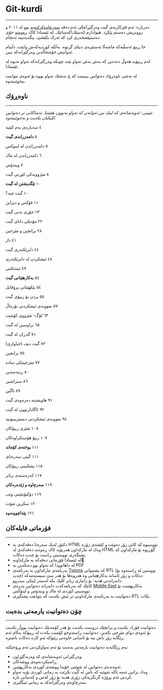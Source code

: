 # Git-kurdi

------

دەربارە: ئەم فێرکاریەی گیت وەرگێڕانێکی ئەم دەقە [سەرچاوەکراوەیە](https://github.com/pluralsight/git-internals-pdf) بوو له‌ ٢٠١١ و زووتریش ده‌ستم پێكرد. هیوادارم كه‌سێك\كه‌سانێك. لە ئێستادا کاک [ڕەوەند](https://github.com/rawandsaeed) خۆی دەستپێشخەری کرد کە ئەرک بکێشێ، بیگەیەنینە ئەنجام.

جا ڕیپۆ ئەسڵیەکە ماشەڵا ئەستێرەی دنیای گرتوە، بەڵکە کوردیەکەش وابێت. دڵنیام ئەوانیش خۆشحاڵەبن وەرگێڕانەکە ببین.

له‌م ڕیپۆیه‌ هه‌وڵ ده‌ده‌ین كه‌ به‌ش به‌ش ته‌واو بێت چونكه‌ وه‌ڕگێرانه‌كه‌ ته‌واو نه‌بوه‌ له‌ ئێستادا. 

له‌ به‌شی ناوه‌ڕۆك ده‌توانین بیبینیت كه‌ چ به‌شێك ته‌واو بووه‌ بۆ ئه‌وه‌ی بتوانیت بیخوێنیته‌وه‌.



## ناوه‌ڕۆك

------

*تێبینی: ئه‌وبه‌شانه‌ی كه‌ لینك نین ئه‌وانه‌ن كه‌ ته‌واو نه‌بوون هێشتا. به‌شاكانی تر ده‌توانین كلیكیان بكه‌یت و به‌خوێنیته‌وه‌.* 

٤ سه‌باره‌ی به‌م كتێبه‌

٥ **دامه‌زراندی گیت**

٥ دامه‌زراندن له‌ لینوكس

٦ دامه‌زراندن له‌ ماك

٧ ویندۆس

٨ مێژوویه‌كی كورتی گیت



١٠ **تێگه‌یشتن له‌ گیت**

١٠ گیت چیه‌؟

١١ فۆكس و دیزاین

١٣ جۆری ته‌نی گیت

٢٢ مۆدێلی داتای گیت

٢٨ برانچین و مێرجین

٤١ دار

٤٤ دایرێكته‌ری گیت

٤٨ ئیشكردن له‌ دایرێكته‌ری

٤٩ ئیندێكس

٥٤ **به‌كارهێنانی گیت**

٥٤ پێكهێنانی پرۆفایل

٥٥ بردن بۆ ریپۆی گیت

٥٧ نموونه‌ی ئیشكردنی نۆرماڵ

٦٣ لۆگ- مێژووی كۆمیت

٦٥ براوسین له‌ گیت

٧١ گه‌ڕان له‌ گیت

٧٢ گیت دیف (جیاوازی)

٧٥ برانچین

٧٧ مێرجینێكی ساده‌

٨٠ ڕیبه‌سه‌ین

٨٦ ستراشین 

٨٩ تاگین

٩١ هاویشتنه‌ ده‌ره‌وه‌ی گیت

٩٢ ئاگاداربوون له‌ گیت

٩٤ نموونه‌ی ئیشكردنی دیستریبیوتید 

١٠٥ شێری ریپۆكان

١٠٧ ریپۆ هۆستكراوه‌كان

١١١ **پوخته‌ی كۆماند**

١١١ گیتی سه‌ره‌تای

١١٥ پشكنینی ریپۆكان

١١٧ كه‌ره‌سته‌ی زیاتر

١١٩ **سه‌رچاوه‌ و ژێده‌ره‌كان**

١١٩ دۆكیۆمێنتی وێب

١٢٠ سكرین شۆت

١٢١ **پێداچوونه‌وه‌**



## فۆرماتی فایله‌كان

------

- دكتۆر له‌یك سه‌ره‌تا ده‌قه‌كه‌ی به‌ HTML  نووسیوه‌ كه‌ كاتی زۆر ده‌وێت و كێشه‌ی زۆره‌ وه‌ك له‌ ماركداون هه‌ربۆیه‌ كاك ڕه‌وه‌ند ده‌قه‌كه‌ی له‌ HTML گۆڕیوه‌ بۆ ماركداون كه‌ پشتگه‌ری نووسینی ڕاست بۆ چه‌پ ده‌كات. 
- له‌ ئێستادا‌ فۆرماتی ده‌قه‌كه‌ به‌ ماركداونه‌.
- له‌ داهاتوودا كه‌ ته‌واو بوو ده‌یكه‌ین به‌ PDF
- به‌رنامه‌ی ماركداون به‌ به‌رنامه‌ی [Typora‌](https://typora.io) كه‌ پشتیوانی RTL (نووسین له‌ ڕاسته‌وه‌ بۆ چه‌پ) ده‌كات و زۆر ئاسانه‌ به‌كارهێنانی وه‌ هه‌روه‌ها بۆ هه‌ر سێ سیسته‌مه‌كه‌ دابه‌زاندنی هه‌یه‌: بۆ زانیاری زیاتر كلیك بكه‌ له‌سه‌ر لینكی سه‌روو. 
- كاتێك كه‌ به‌رنامه‌كه‌ت دابه‌زاند ده‌توانین په‌ڕه‌ی [Middle East](http://theme.typora.io) به‌كاربهێنیت بۆ نووسینی كوردی له‌ ماك و ویندۆس و لینۆكس. 
- ده‌توانیت به‌ به‌رنامه‌ی ماركداونی تر ئیش بكه‌یت كه‌ بتوانێت پشتگیری RTL بكات. 



## چۆن ده‌توانیت یارمه‌تی بده‌یت

------

ده‌توانیت فۆرك بكه‌یت و برانچێك دروست بكه‌یت بۆ هه‌ر كۆمه‌تێك ده‌توانیت پووڵ بكه‌یت بۆ ئه‌وه‌ی دوای مێرجی بكه‌ین. ده‌توانیت ڕاسته‌وخو كۆمیت بكه‌ت له‌ ڕیپۆكه‌ به‌ڵام ئه‌م ڕێگایه‌ زۆر باش نیه‌ بۆ ئاسانی خاوه‌نی رێپۆكه‌ ئه‌و كاره‌ ده‌كات باشتره‌. 



به‌م ڕێگایه‌نه‌ ده‌توانیت یارمه‌تی بده‌یت بۆ ئه‌م ته‌واوكردنی ئه‌م پڕۆجێكته‌:

- وه‌ڕگێرانی ئه‌وبه‌شانه‌ی كه‌ وه‌رنه‌گێڕاون.
- ڕاستكردنه‌وه‌ی ووشه‌كان. 
- ئه‌وه‌نده‌ی ده‌توانین له‌ شوێنی خۆیدا ووشه‌ی كوردی به‌كاربهێنین.
- وه‌ك بزانین ئه‌مه‌ تاكه‌ شوێنه‌ كه‌ باس له‌ گیت بكرێت به‌ زمانی كوردی بۆیه‌ ته‌واو كردنی ئه‌م پڕۆژه‌ گرنگریه‌كی زۆری هه‌یه‌ بۆ زۆر كه‌س و كه‌سانی تازه‌. 
- سه‌رچاوه‌ی وه‌رگێرانه‌كه‌ به‌ زمانی ئینگلیزی. 